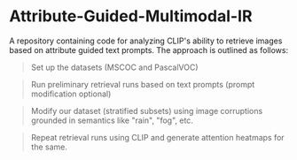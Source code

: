 # Attribute-Guided-Multimodal-IR

A repository containing code for analyzing CLIP's ability to retrieve images based on attribute guided text prompts. The approach is outlined as follows:

> Set up the datasets (MSCOC and PascalVOC)

> Run preliminary retrieval runs based on text prompts (prompt modification optional)

> Modify our dataset (stratified subsets) using image corruptions grounded in semantics like "rain", "fog", etc.

> Repeat retrieval runs using CLIP and generate attention heatmaps for the same.
